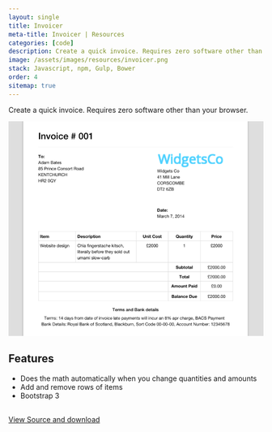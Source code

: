 ```yaml
---
layout: single
title: Invoicer
meta-title: Invoicer | Resources
categories: [code]
description: Create a quick invoice. Requires zero software other than your browser.
image: /assets/images/resources/invoicer.png
stack: Javascript, npm, Gulp, Bower
order: 4
sitemap: true
---
```


Create a quick invoice. Requires zero software other than your browser.

<img src="https://github.com/Imaginarydesign/invoicer/raw/master/image.png" class="img-responsive" alt="Invoicer">

## Features

- Does the math automatically when you change quantities and amounts
- Add and remove rows of items
- Bootstrap 3

<p style="margin-top: 30px;"><a href="https://github.com/Imaginarydesign/invoicer" target="_blank">View Source and download</a></p>
